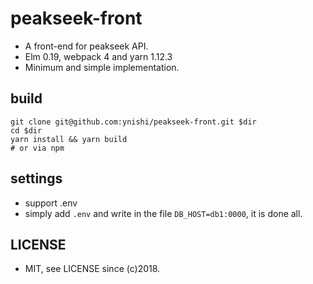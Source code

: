 # peakseek-front

* A front-end for peakseek API.
* Elm 0.19, webpack 4 and yarn 1.12.3
* Minimum and simple implementation. 

## build
```
git clone git@github.com:ynishi/peakseek-front.git $dir 
cd $dir
yarn install && yarn build
# or via npm
```
## settings
* support .env
* simply add `.env` and write in the file `DB_HOST=db1:0000`, it is done all. 

## LICENSE
* MIT, see LICENSE since (c)2018.
